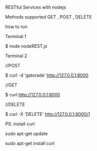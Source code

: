 RESTful Services with nodejs


Methods supported  GET , POST , DELETE

how to run

Terminal 1

$ node nodeREST.js


Terminal 2 

//POST

$ curl -d 'gatorade' http://127.0.0.1:8000

//GET

$ curl http://127.0.0.1:8000

//DELETE

$ curl  -X 'DELETE' http://127.0.0.1:8000/1


PS: install curl 

sudo apt-get update

sudo apt-get install curl
